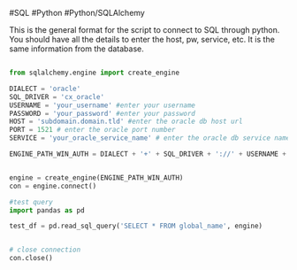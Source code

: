 
#SQL #Python #Python/SQLAlchemy

This is the general format for the script to connect to SQL through python. 
You should have all the details to enter the host, pw, service, etc. It is the same information from the database.

```python

from sqlalchemy.engine import create_engine

DIALECT = 'oracle'
SQL_DRIVER = 'cx_oracle'
USERNAME = 'your_username' #enter your username
PASSWORD = 'your_password' #enter your password
HOST = 'subdomain.domain.tld' #enter the oracle db host url
PORT = 1521 # enter the oracle port number
SERVICE = 'your_oracle_service_name' # enter the oracle db service name

ENGINE_PATH_WIN_AUTH = DIALECT + '+' + SQL_DRIVER + '://' + USERNAME + ':' + PASSWORD +'@' + HOST + ':' + str(PORT) + '/?service_name=' + SERVICE


engine = create_engine(ENGINE_PATH_WIN_AUTH)
con = engine.connect()

#test query
import pandas as pd

test_df = pd.read_sql_query('SELECT * FROM global_name', engine)


# close connection 
con.close()
```